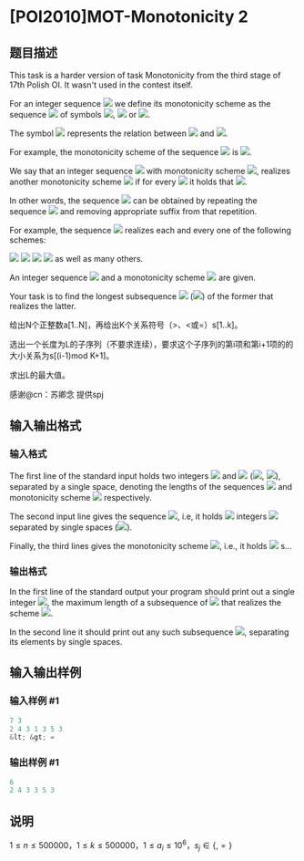 # [POI2010]MOT-Monotonicity 2

## 题目描述

This task is a harder version of task Monotonicity from the third stage of 17th Polish OI. It wasn't used in the contest itself.

For an integer sequence ![](http://main.edu.pl/images/OI17/mot-en-tex.1.png) we define its monotonicity scheme as the sequence ![](http://main.edu.pl/images/OI17/mot-en-tex.2.png) of symbols ![](http://main.edu.pl/images/OI17/mot-en-tex.3.png), ![](http://main.edu.pl/images/OI17/mot-en-tex.4.png) or ![](http://main.edu.pl/images/OI17/mot-en-tex.5.png).

The symbol ![](http://main.edu.pl/images/OI17/mot-en-tex.6.png) represents the relation between ![](http://main.edu.pl/images/OI17/mot-en-tex.7.png) and ![](http://main.edu.pl/images/OI17/mot-en-tex.8.png).

For example, the monotonicity scheme of the sequence ![](http://main.edu.pl/images/OI17/mot-en-tex.9.png) is ![](http://main.edu.pl/images/OI17/mot-en-tex.10.png).

We say that an integer sequence ![](http://main.edu.pl/images/OI17/mot-en-tex.11.png) with monotonicity scheme ![](http://main.edu.pl/images/OI17/mot-en-tex.12.png), realizes another monotonicity scheme ![](http://main.edu.pl/images/OI17/mot-en-tex.13.png) if for every ![](http://main.edu.pl/images/OI17/mot-en-tex.14.png) it holds that ![](http://main.edu.pl/images/OI17/mot-en-tex.15.png).

In other words, the sequence ![](http://main.edu.pl/images/OI17/mot-en-tex.16.png) can be obtained by repeating the sequence ![](http://main.edu.pl/images/OI17/mot-en-tex.17.png) and removing appropriate suffix from that repetition.

For example, the sequence ![](http://main.edu.pl/images/OI17/mot-en-tex.18.png) realizes each and every one of the following schemes:

![](http://main.edu.pl/images/OI17/mot-en-tex.19.png) ![](http://main.edu.pl/images/OI17/mot-en-tex.20.png) ![](http://main.edu.pl/images/OI17/mot-en-tex.21.png) ![](http://main.edu.pl/images/OI17/mot-en-tex.22.png) as well as many others.

An integer sequence ![](http://main.edu.pl/images/OI17/mot-en-tex.23.png) and a monotonicity scheme ![](http://main.edu.pl/images/OI17/mot-en-tex.24.png) are given.

Your task is to find the longest subsequence ![](http://main.edu.pl/images/OI17/mot-en-tex.25.png) (![](http://main.edu.pl/images/OI17/mot-en-tex.26.png)) of the former that realizes the latter.

给出N个正整数a[1..N]，再给出K个关系符号（>、<或=）s[1..k]。

选出一个长度为L的子序列（不要求连续），要求这个子序列的第i项和第i+1项的的大小关系为s[(i-1)mod K+1]。

求出L的最大值。

感谢@cn：苏卿念 提供spj

## 输入输出格式

### 输入格式

The first line of the standard input holds two integers ![](http://main.edu.pl/images/OI17/mot-en-tex.27.png) and ![](http://main.edu.pl/images/OI17/mot-en-tex.28.png) (![](http://main.edu.pl/images/OI17/mot-en-tex.29.png), ![](http://main.edu.pl/images/OI17/mot-en-tex.30.png)), separated by a single space, denoting the lengths of the sequences ![](http://main.edu.pl/images/OI17/mot-en-tex.31.png) and monotonicity scheme ![](http://main.edu.pl/images/OI17/mot-en-tex.32.png) respectively.

The second input line gives the sequence ![](http://main.edu.pl/images/OI17/mot-en-tex.33.png), i.e, it holds ![](http://main.edu.pl/images/OI17/mot-en-tex.34.png) integers ![](http://main.edu.pl/images/OI17/mot-en-tex.35.png) separated by single spaces (![](http://main.edu.pl/images/OI17/mot-en-tex.36.png)).

Finally, the third lines gives the monotonicity scheme ![](http://main.edu.pl/images/OI17/mot-en-tex.37.png), i.e., it holds ![](http://main.edu.pl/images/OI17/mot-en-tex.38.png) s…

### 输出格式

In the first line of the standard output your program should print out a single integer ![](http://main.edu.pl/images/OI17/mot-en-tex.40.png), the maximum length of a subsequence of ![](http://main.edu.pl/images/OI17/mot-en-tex.41.png) that realizes the scheme ![](http://main.edu.pl/images/OI17/mot-en-tex.42.png).

In the second line it should print out any such subsequence ![](http://main.edu.pl/images/OI17/mot-en-tex.43.png), separating its elements by single spaces.

## 输入输出样例

### 输入样例 #1

```cpp
7 3
2 4 3 1 3 5 3
&lt; &gt; =
```


### 输出样例 #1

```cpp
6
2 4 3 3 5 3
```


## 说明

$1 \le n \le 500000$，$1 \le k \le 500000$，$1 \le a_i \le 10^6$，$s_j \in \{, =\}$

